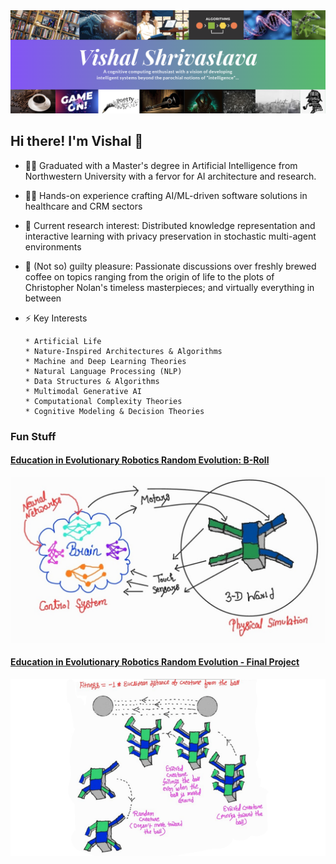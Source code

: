 <img src="Cover.png" />

## Hi there! I'm Vishal 👋


<!--
🤝 Connect with me:

<a href="https://www.linkedin.com/in/shri-v/"><img align="left" src="https://user-images.githubusercontent.com/114791876/228120495-93281a5a-9a0a-4787-a523-40306f6a12b2.png" alt="Vishal | LinkedIn" width='150' height='40'/></a>
<a href="https://www.instagram.com/v.the.wise/"><img align="left" src="https://user-images.githubusercontent.com/114791876/228122774-2133e69a-106b-41c9-96a1-a10cc50c8493.png" alt="Vishal | Instagram" width='150' height='40'/></a>
<a href="https://medium.com/@shrivastava_vishal"><img align="left" src="https://user-images.githubusercontent.com/114791876/228120670-f1d377e0-48b6-46a6-b8e1-8b748b630a2b.png" alt="Vishal | Medium" width='150' height='40'/></a>
<a href="https://www.youtube.com/channel/UCrQP9kdRmtVdF35Jfdct9nA"><img align="left" src="https://user-images.githubusercontent.com/114791876/228123060-73b12095-e934-43b5-b54a-934574caad20.png" alt="Vishal | YouTube" width='150' height='40'/></a>
</br>
</br>
-->

- :man_student: Graduated with a Master's degree in Artificial Intelligence from Northwestern University with a fervor for AI architecture and research.
- :man_technologist: Hands-on experience crafting AI/ML-driven software solutions in healthcare and CRM sectors
- :telescope: Current research interest: Distributed knowledge representation and interactive learning with privacy preservation in stochastic multi-agent environments
- :speech_balloon: (Not so) guilty pleasure: Passionate discussions over freshly brewed coffee on topics ranging from the origin of life to the plots of Christopher Nolan's timeless masterpieces; and virtually everything in between

- ⚡ Key Interests
    ```
    * Artificial Life
    * Nature-Inspired Architectures & Algorithms
    * Machine and Deep Learning Theories
    * Natural Language Processing (NLP)
    * Data Structures & Algorithms
    * Multimodal Generative AI
    * Computational Complexity Theories
    * Cognitive Modeling & Decision Theories
    ```

### <b>Fun Stuff</b>

#### [Education in Evolutionary Robotics Random Evolution: B-Roll](https://youtu.be/JzwM6oWdAnE)
[![Artificial Life](b_roll.jpeg)](https://youtu.be/JzwM6oWdAnE)

#### [Education in Evolutionary Robotics Random Evolution - Final Project](https://youtu.be/cxVyn95cWYo)
[![Artificial Life](hypothesis.png)](https://youtu.be/cxVyn95cWYo)
